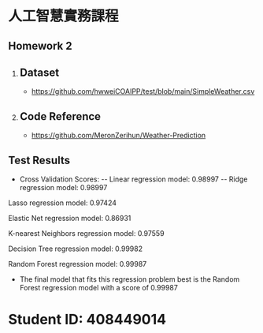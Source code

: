 # 人工智慧實務課程

## Homework 2
1. Dataset
    -
      - https://github.com/hwweiCOAIPP/test/blob/main/SimpleWeather.csv
2. Code Reference
    -
      - https://github.com/MeronZerihun/Weather-Prediction

## Test Results

- Cross Validation Scores:
-- Linear regression model: 0.98997
-- Ridge regression model: 0.98997

Lasso regression model: 0.97424

Elastic Net regression model: 0.86931

K-nearest Neighbors regression model: 0.97559

Decision Tree regression model: 0.99982

Random Forest regression model: 0.99987

- The final model that fits this regression problem best is the Random Forest regression model with a score of 0.99987

# Student ID: 408449014
